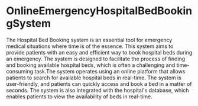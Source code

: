 # OnlineEmergencyHospitalBedBookingSystem
The Hospital Bed Booking system is an essential tool for emergency medical situations where time is of the essence. This system aims to provide patients with an easy and efficient way to book hospital beds during an emergency. The system is designed to facilitate the process of finding and booking available hospital beds, which is often a challenging and time-consuming task.The system operates using an online platform that allows patients to search for available hospital beds in real-time. The system is user-friendly, and patients can quickly access and book a bed in a matter of seconds. The system is also integrated with the hospital's database, which enables patients to view the availability of beds in real-time.
